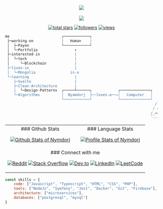 <h1 align="center">
  <img src="https://readme-typing-svg.demolab.com?font=Fira+Code&duration=10&pause=10&color=13F76E&center=true&vCenter=true&repeat=false&width=435&lines=Nyamdorj.Kh" />
</h1>

<p align="center">
    <img src="https://readme-typing-svg.demolab.com?font=Fira+Code&pause=1000&color=13F76E&background=FFFFFF00&center=true&vCenter=true&width=635&lines=A+passionate+full-stack+developer;5%2B+years+of+coding+experience" />
</p>

<p align="center">
  
  <a href="https://github.com/Nymdorj?tab=repositories&sort=stargazers">
    <img alt="total stars" title="Total stars on GitHub" src="https://custom-icon-badges.demolab.com/github/stars/Nymdorj?color=55960c&style=for-the-badge&labelColor=488207&logo=star"/></a>
  <a href="https://github.com/Nymdorj?tab=followers">
    <img alt="followers" title="Follow me on Github" src="https://custom-icon-badges.demolab.com/github/followers/Nymdorj?color=236ad3&labelColor=1155ba&style=for-the-badge&logo=person-add&label=Follow&logoColor=white"/></a>
  <a href="https://hits.sh/github.com/nymdorj">
    <img alt="views" title="GitHub profile views" src="https://hits.sh/github.com/nymdorj.svg?style=for-the-badge&label=Views&extraCount=75&color=141617"/></a>
</p>



```php
me                        ┌────────────┐               
 ├─working-on             |   Human    |                                       ,----------------,              ,---------,
 │  ├─Payon               └────────────┘                                   ,----------------------,          ,"        ,"|
 │  └─Portfolio                 ↑                                        ,"                     ,"|        ,"        ,"  |         
 ├─interested-in                |                                       +----------------------+  |      ,"        ,"    |
 │  └─tech                      |                                       |  .----------------.  |  |     +---------+      |
 │     └─Blockchain             |                                       |  |                |  |  |     | -==----'|      |
 ├─lives-in                     |                                       |  | I LOVE DOS!    |  |  |     |         |      |
 |  └─Mongolia                is-a                                      |  | Bad command or |  |  |/----|`---=    |      |
 └─learning                     |                                       |  | C:\>_          |  |  |   ,/|==== ooo |      ;
    ├─Svelte                    |                                       |  |                |  |  |  // |(((( [33]|    ,"
    ├─Clean-Architecture        |                                       |  `----------------'  |," .;'| |((((     |  ,"
    |  └─Design-Patterns  ┌─────┴──────┐            ┌──────────────┐    +----------------------+  ;;  | |         |," 
    └─Algorithms          │  Nyamdorj  ├──loves-a──→│   Computer   │      /_)______________(_/  //'   | +---------+ 
                          └────────────┘            └──────────────┘  __________________________/___  `,
                                                                     / oooooooooooooooo  .o.  oooo /,   \,"---------
                                                                    / =ooooooooooooooo==.o.  ooo= //   ,`\--{)B   ,"
                                                                   /_==__==========__==_oo__ooo=_/'   /_________,"
                                                                   `----------------------------'
```

<table>
<tr>
<td valign="top" align="center" width="50%">
### Github Stats
  
[![Github Stats of Nymdorj](https://github-readme-stats.vercel.app/api?username=Nymdorj&show_icons=true&title_color=13F76E&icon_color=13F76E&text_color=9f9f9f&bg_color=141617&count_private=true&include_all_commits=true&hide_border=true&hide_title=true)](https://github-readme-stats.vercel.app/api?username=Nymdorj&show_icons=true&title_color=13F76E&icon_color=13F76E&text_color=9f9f9f&bg_color=141617&count_private=true&include_all_commits=true&hide_border=true&hide_title=true)
</td>
<td valign="top" align="center" width="50%">
### Language Stats

[![Profile Stats of Nymdorj](https://github-readme-stats.vercel.app/api/top-langs/?username=Nymdorj&layout=compact&hide=html&show_icons=true&title_color=fff&icon_color=f9f9f9&text_color=9f9f9f&bg_color=141617&card_width=480&text_bold=true&langs_count=10&hide_border=true&hide_title=true)](https://github-readme-stats.vercel.app/api/top-langs/?username=Nymdorj&layout=compact&hide=html&show_icons=true&title_color=fff&icon_color=f9f9f9&text_color=9f9f9f&bg_color=141617&card_width=480&text_bold=true&langs_count=10&hide_border=true&hide_title=true)
</td>
</tr>
<tr>
<td valign="top" align="center" width="100%" colspan=2>
### Connect with me

[![Reddit](https://img.shields.io/badge/Reddit-%23FF4500.svg?logo=Reddit&style=for-the-badge&logoColor=white&color=141617)](https://reddit.com/user/Kh_Nyamdorj) 
[![Stack Overflow](https://img.shields.io/badge/-Stackoverflow-FE7A16?logo=stack-overflow&style=for-the-badge&logoColor=white&color=141617)](https://stackoverflow.com/users/10527863/nyamdorj-khurtsetseg)
[![Dev.to](https://img.shields.io/badge/Dev.to-%0A0A0A.svg?logo=devdotto&style=for-the-badge&logoColor=white&color=141617)](https://dev.to/nyamdorj_kh)
[![LinkedIn](https://img.shields.io/badge/LinkedIn-%0A66C2.svg?logo=linkedin&style=for-the-badge&logoColor=white&color=141617)](https://linkedin.com/in/nyamdorj-khurtsetseg-5a78a0157)
[![LeetCode](https://img.shields.io/badge/LeetCode-%FFA116.svg?logo=leetcode&style=for-the-badge&logoColor=white&color=141617)](https://www.leetcode.com/user0250m)
</td>
</tr>
</table>

```javascript
const skills = {
    code: ["Javascript", "Typescript", "HTML", "CSS", "PHP"],
    tools: ["NodeJs", "Symfony", "Jest", "Docker", "Git", "Firebase"],
    architecture: ["microservices"],
    databases: ["postgresql", "mysql"]
}
```
